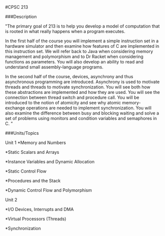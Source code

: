 #CPSC 213 

###Description

"The primary goal of 213 is to help you develop a model of computation that is rooted in what really happens when a program executes. 

In the first half of the course you will implement a simple instruction set in a hardware simulator and then examine how features of C are implemented in this instruction set. We will refer back to Java when considering memory management and polymorphism and to Dr Racket when considering functions as parameters. You will also develop an ability to read and understand small assembly-language programs. 

In the second half of the course, devices, asynchrony and thus asynchronous programming are introduced. Asynchrony is used to motivate threads and threads to motivate synchronization. You will see both how these abstractions are implemented and how they are used. You will see the connection between thread switch and procedure call. You will be introduced to the notion of atomicity and see why atomic memory-exchange operations are needed to implement synchronization. You will also examine the difference between busy and blocking waiting and solve a set of problems using monitors and condition variables and semaphores in C.
"

###Units/Topics

Unit 1
*Memory and Numbers 

*Static Scalars and Arrays

*Instance Variables and Dynamic Allocation 

*Static Control Flow 

*Procedures and the Stack 

*Dynamic Control Flow and Polymorphism 

Unit 2

*I/O Devices, Interrupts and DMA 

*Virtual Processors (Threads) 

*Synchronization 

